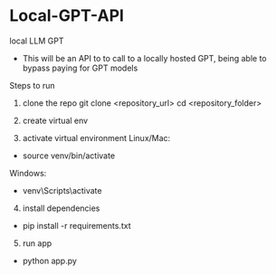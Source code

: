 # Local-GPT-API
local LLM GPT

- This will be an API to to call to a locally hosted GPT, being able to bypass paying for GPT models 

Steps to run
1. clone the repo
git clone <repository_url>
cd <repository_folder>

2. create virtual env

3. activate virtual environment
Linux/Mac:
- source venv/bin/activate

Windows:
- venv\Scripts\activate

4. install dependencies
- pip install -r requirements.txt

5. run app
- python app.py
